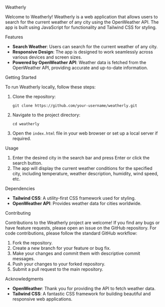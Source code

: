 Weatherly

Welcome to Weatherly! Weatherly is a web application that allows users to search for the current weather of any city using the OpenWeather API. The app is built using JavaScript for functionality and Tailwind CSS for styling.

Features

- **Search Weather**: Users can search for the current weather of any city.
- **Responsive Design**: The app is designed to work seamlessly across various devices and screen sizes.
- **Powered by OpenWeather API**: Weather data is fetched from the OpenWeather API, providing accurate and up-to-date information.

Getting Started

To run Weatherly locally, follow these steps:

1. Clone the repository:
   ```
   git clone https://github.com/your-username/weatherly.git
   ```

2. Navigate to the project directory:
   ```
   cd weatherly
   ```

3. Open the `index.html` file in your web browser or set up a local server if required.

Usage

1. Enter the desired city in the search bar and press Enter or click the search button.
2. The app will display the current weather conditions for the specified city, including temperature, weather description, humidity, wind speed, etc.

Dependencies

- **Tailwind CSS**: A utility-first CSS framework used for styling.
- **OpenWeather API**: Provides weather data for cities worldwide.

Contributing

Contributions to the Weatherly project are welcome! If you find any bugs or have feature requests, please open an issue on the GitHub repository. For code contributions, please follow the standard GitHub workflow:

1. Fork the repository.
2. Create a new branch for your feature or bug fix.
3. Make your changes and commit them with descriptive commit messages.
4. Push your changes to your forked repository.
5. Submit a pull request to the main repository.

Acknowledgments

- **OpenWeather**: Thank you for providing the API to fetch weather data.
- **Tailwind CSS**: A fantastic CSS framework for building beautiful and responsive web applications.
